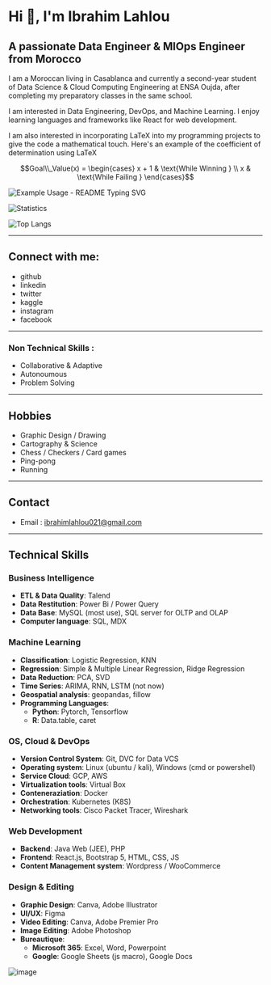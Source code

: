 # Hi 👋, I'm Ibrahim Lahlou
## A passionate Data Engineer & MlOps Engineer from Morocco

I am a Moroccan living in Casablanca and currently a second-year student of Data Science & Cloud Computing Engineering at ENSA Oujda, after completing my preparatory classes in the same school.

I am interested in Data Engineering, DevOps, and Machine Learning. I enjoy learning languages and frameworks like React for web development.

I am also interested in incorporating LaTeX into my programming projects to give the code a mathematical touch. Here's an example of the coefficient of determination using LaTeX

$$Goal\\_Value(x) = \begin{cases}
       x + 1 & \text{While Winning }  \\
        x  & \text{While Failing } 
       \end{cases}$$


![Example Usage - README Typing SVG](https://readme-typing-svg.demolab.com/?lines=Type+messages+everywhere%21;Add+a+bio+to+your+profile%21;Add+a+description+to+your+repo%21;Make+your+readme+stand+out%21&font=Fira%20Code&center=true&width=380&height=50&duration=4000&pause=1000)

![Statistics](https://github-readme-stats.vercel.app/api?username=IbLahlou&count_private=true&show_icons=true&theme=light)

<!--
![Top Languages](https://github-readme-stats.vercel.app/api/top-langs/?username=Omaraitbenhaddi&show_icons=true&theme=radical)
-->
![Top Langs](https://github-readme-stats.vercel.app/api/top-langs/?username=IbLahlou&layout=compact)


****

## Connect with me:
<!-- Add your social media and contact links here -->
- github
- linkedin
- twitter
- kaggle
- instagram
- facebook

****

### Non Technical Skills :
- Collaborative & Adaptive
- Autonoumous
- Problem Solving

****

## Hobbies
- Graphic Design / Drawing
- Cartography & Science
- Chess / Checkers / Card games
- Ping-pong
- Running

****

## Contact

- Email : ibrahimlahlou021@gmail.com

****

## Technical Skills

### Business Intelligence
- **ETL & Data Quality**: Talend
- **Data Restitution**: Power Bi / Power Query
- **Data Base**: MySQL (most use), SQL server for OLTP and OLAP
- **Computer language**: SQL, MDX

### Machine Learning
- **Classification**: Logistic Regression, KNN
- **Regression**: Simple & Multiple Linear Regression, Ridge Regression
- **Data Reduction**: PCA, SVD
- **Time Series**: ARIMA, RNN, LSTM (not now)
- **Geospatial analysis**: geopandas, fillow
- **Programming Languages**:
  - **Python**: Pytorch, Tensorflow
  - **R**: Data.table, caret

### OS, Cloud & DevOps
- **Version Control System**: Git, DVC for Data VCS
- **Operating system**: Linux (ubuntu / kali), Windows (cmd or powershell)
- **Service Cloud**: GCP, AWS
- **Virtualization tools**: Virtual Box
- **Conteneraziation**: Docker
- **Orchestration**: Kubernetes (K8S)
- **Networking tools**: Cisco Packet Tracer, Wireshark

### Web Development
- **Backend**: Java Web (JEE), PHP
- **Frontend**: React.js, Bootstrap 5, HTML, CSS, JS
- **Content Management system**: Wordpress / WooCommerce

### Design & Editing
- **Graphic Design**: Canva, Adobe Illustrator
- **UI/UX**: Figma
- **Video Editing**: Canva, Adobe Premier Pro
- **Image Editing**: Adobe Photoshop
- **Bureautique**:
  - **Microsoft 365**: Excel, Word, Powerpoint
  - **Google**: Google Sheets (js macro), Google Docs

![image](https://github.com/IbLahlou/IbLahlou/assets/105231126/264be49d-31f5-40ab-b1e3-ed77fe453518)

